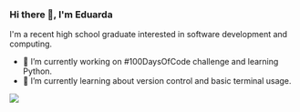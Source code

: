 ### Hi there 👋, I'm Eduarda 
I'm a recent high school graduate interested in software development and computing.

- 🔭 I’m currently working on #100DaysOfCode challenge and learning Python. 
- 🌱 I’m currently learning about version control and basic terminal usage.

<a href="https://www.linkedin.com/in/eduardamorads/" target="_blank"><img src="https://img.shields.io/badge/LinkedIn-0077B5?style=for-the-badge&logo=linkedin&logoColor=white"></a>

